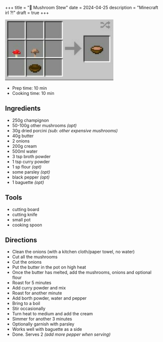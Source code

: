 +++
title = "🍚 Mushroom Stew"
date = 2024-04-25
description = "Minecraft irl ?!"
draft = true
+++

<img src="./mushroom-stew.png" height="200vw">

- Prep time: 10 min
- Cooking time: 10 min

## Ingredients

- 250g champignon
- 50-100g other mushrooms *(opt)*
- 30g dried porcini *(sub: other expensive mushrooms)*
- 40g butter
- 2 onions
- 200g cream
- 500ml water
- 3 tsp broth powder
- 1 tsp curry powder
- 1 sp flour *(opt)*
- some parsley *(opt)*
- black pepper *(opt)*
- 1 baguette *(opt)*

## Tools

- cutting board
- cutting knife
- small pot
- cooking spoon

## Directions

- Clean the onions (with a kitchen cloth/paper towel, no water)
- Cut all the mushrooms
- Cut the onions
- Put the butter in the pot on high heat
- Once the butter has melted, add the mushrooms, onions and optional flour
- Roast for 5 minutes
- Add curry powder and mix
- Roast for another minute
- Add borth powder, water and pepper
- Bring to a boil
- Stir occasionally
- Turn heat to medium and add the cream
- Simmer for another 3 minutes
- Optionally garnish with parsley
- Works well with baguette as a side
- Done. Serves 2 *(add more pepper when serving)*

